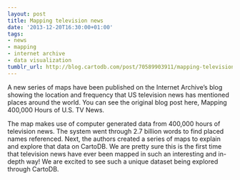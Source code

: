 ```yaml
---
layout: post
title: Mapping television news
date: '2013-12-20T16:30:00+01:00'
tags:
- news
- mapping
- internet archive
- data visualization
tumblr_url: http://blog.cartodb.com/post/70589903911/mapping-television-news
---
```

A new series of maps have been published on the Internet Archive’s blog showing the location and frequency that US television news has mentioned places around the world. You can see the original blog post here, Mapping 400,000 Hours of U.S. TV News.

The map makes use of computer generated data from 400,000 hours of television news. The system went through 2.7 billion words to find placed names referenced. Next, the authors created a series of maps to explain and explore that data on CartoDB. We are pretty sure this is the first time that television news have ever been mapped in such an interesting and in-depth way! We are excited to see such a unique dataset being explored through CartoDB.

